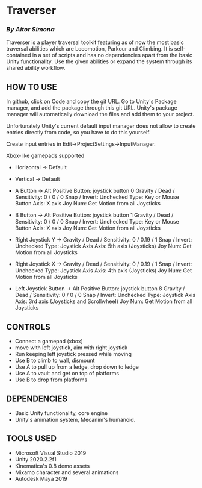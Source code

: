 # Traverser
### *By Aitor Simona*

Traverser is a player traversal toolkit featuring as of now the most basic traversal abilities which are Locomotion, Parkour and Climbing. It is self-contained in a set of scripts and has no dependencies apart from the basic Unity functionality. Use the given abilities or expand the system through its shared ability workflow.

## HOW TO USE 

In github, click on Code and copy the git URL. Go to Unity's Package manager, and add the package through this git URL. Unity's package manager will automatically
download the files and add them to your project.

Unfortunately Unity's current default input manager does not allow to create entries directly from code, so you have to do this yourself.

Create input entries in Edit->ProjectSettings->InputManager.

Xbox-like gamepads supported

- Horizontal -> Default

- Vertical -> Default

- A Button -> 
	Alt Positive Button: joystick button 0
	Gravity / Dead / Sensitivity: 0 / 0 / 0
	Snap / Invert: Unchecked
	Type: Key or Mouse Button
	Axis: X axis
	Joy Num: Get Motion from all Joysticks

- B Button -> 
	Alt Positive Button: joystick button 1
	Gravity / Dead / Sensitivity: 0 / 0 / 0
	Snap / Invert: Unchecked
	Type: Key or Mouse Button
	Axis: X axis
	Joy Num: Get Motion from all Joysticks

- Right Joystick Y -> 
	Gravity / Dead / Sensitivity: 0 / 0.19 / 1
	Snap / Invert: Unchecked
	Type: Joystick Axis
	Axis: 5th axis (Joysticks)
	Joy Num: Get Motion from all Joysticks

- Right Joystick X -> 
	Gravity / Dead / Sensitivity: 0 / 0.19 / 1
	Snap / Invert: Unchecked
	Type: Joystick Axis
	Axis: 4th axis (Joysticks)
	Joy Num: Get Motion from all Joysticks

- Left Joystick Button -> 
	Alt Positive Button: joystick button 8
	Gravity / Dead / Sensitivity: 0 / 0 / 0
	Snap / Invert: Unchecked
	Type: Joystick Axis
	Axis: 3rd axis (Joysticks and Scrollwheel)
	Joy Num: Get Motion from all Joysticks

## CONTROLS

- Connect a gamepad (xbox)
- move with left joystick, aim with right joystick
- Run keeping left joystick pressed while moving
- Use B to climb to wall, dismount
- Use A to pull up from a ledge, drop down to ledge
- Use A to vault and get on top of platforms
- Use B to drop from platforms

## DEPENDENCIES

- Basic Unity functionality, core engine
- Unity's animation system, Mecanim's humanoid. 

## TOOLS USED

- Microsoft Visual Studio 2019
- Unity 2020.2.2f1
- Kinematica's 0.8 demo assets
- Mixamo character and several animations
- Autodesk Maya 2019
